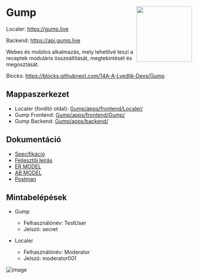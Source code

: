 <h1 align="left">
  Gump
  <img align="right" height="150px" src="https://github.com/14A-A-Lyedlik-Devs/Gump/assets/36823200/572a0571-d466-4390-8adc-fbbfbceb168d" />
</h1>

Localer: <https://gump.live>

Backend: <https://api.gump.live>

Webes és mobilos alkalmazás, mely lehetővé teszi a receptek moduláris összeállítását,
megtekintését és megosztását.

Blocks: <https://blocks.githubnext.com/14A-A-Lyedlik-Devs/Gump>

## Mappaszerkezet

- Localer (fordító oldal): [Gump/apps/frontend/Localer/](https://github.com/14A-A-Lyedlik-Devs/Gump/tree/main/apps/frontend/Localer)
- Gump Frontend: [Gump/apps/frontend/Gump/](https://github.com/14A-A-Lyedlik-Devs/Gump/tree/main/apps/frontend/Gump)
- Gump Backend: [Gump/apps/backend/](https://github.com/14A-A-Lyedlik-Devs/Gump/tree/main/apps/backend)

## Dokumentáció

- [Specifikáció](/docs/manual.md)
- [Fejlesztői leírás](/docs/dev.md)
- [ER MODEL](https://app.diagrams.net/#G1BBTGqKAzg2ffcl2lPW3dU6NtK2lj8m1L)
- [AB MODEL](https://raw.githubusercontent.com/14A-A-Lyedlik-Devs/Gump/main/docs/AB-Model.png)
- [Postman](https://www.postman.com/security-saganist-93283134/workspace/gump/documentation/26477376-904f2ea0-9352-4122-a3c6-e39b867bd003)

## Mintabelépések

- Gump
  - Felhasználónév: TestUser
  - Jelszó: secret
  
- Localer
  - Felhasználónév: Moderator
  - Jelszó: moderator001


![image](https://github.com/14A-A-Lyedlik-Devs/Gump/assets/36823200/b5f84789-08ae-4e6b-8267-3962c510e8a1)

